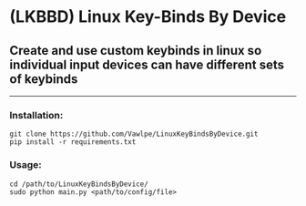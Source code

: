 # (LKBBD) Linux Key-Binds By Device
## Create and use custom keybinds in linux so individual input devices can have different sets of keybinds
___
### Installation:
```commandline
git clone https://github.com/Vawlpe/LinuxKeyBindsByDevice.git
pip install -r requirements.txt
```
### Usage:
```commandline
cd /path/to/LinuxKeyBindsByDevice/
sudo python main.py <path/to/config/file>
```